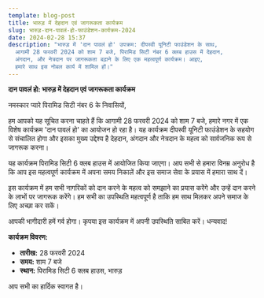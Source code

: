 ```yaml
---
template: blog-post
title: भारुड़ में देहदान एवं जागरूकता कार्यक्रम
slug: भारुड़-दान-पावलं-हो-फाउंडेशन-कार्यक्रम-2024
date: 2024-02-28 15:37
description: "भारुड़ में 'दान पावलं हो' उपक्रम: दीपस्वी यूनिटी फाउंडेशन के साथ,
  आगामी 28 फरवरी 2024 को शाम 7 बजे, पिरामिड सिटी नंबर 6 क्लब हाउस में देहदान,
  अंगदान, और नेत्रदान पर जागरूकता बढ़ाने के लिए एक महत्वपूर्ण कार्यक्रम। आइए,
  हमारे साथ इस नोबल कार्य में शामिल हों।"
---
```

<!--StartFragment-->

**दान पावलं हो: भारुड़ में देहदान एवं जागरूकता कार्यक्रम**

नमस्कार प्यारे पिरामिड सिटी नंबर 6 के निवासियों,

हम आपको यह सूचित करना चाहते हैं कि आगामी 28 फरवरी 2024 को शाम 7 बजे, हमारे नगर में एक विशेष कार्यक्रम 'दान पावलं हो' का आयोजन हो रहा है। यह कार्यक्रम दीपस्वी यूनिटी फाउंडेशन के सहयोग से संचालित होगा और इसका मुख्य उद्देश्य है देहदान, अंगदान और नेत्रदान के महत्व को सार्वजनिक रूप से जागरूक करना।

यह कार्यक्रम पिरामिड सिटी 6 क्लब हाउस में आयोजित किया जाएगा। आप सभी से हमारा विनम्र अनुरोध है कि आप इस महत्वपूर्ण कार्यक्रम में अपना समय निकालें और इस समाज सेवा के प्रयास में हमारा साथ दें।

इस कार्यक्रम में हम सभी नागरिकों को दान करने के महत्व को समझाने का प्रयास करेंगे और उन्हें दान करने के लाभों पर जागरूक करेंगे। हम सभी का उपस्थिति महत्वपूर्ण है ताकि हम साथ मिलकर अपने समाज के लिए अच्छा कर सकें।

आपकी भागीदारी हमें गर्व होगा। कृपया इस कार्यक्रम में अपनी उपस्थिति साबित करें। धन्यवाद!

**कार्यक्रम विवरण:**

* **तारीख:** 28 फरवरी 2024
* **समय:** शाम 7 बजे
* **स्थान:** पिरामिड सिटी 6 क्लब हाउस, भारुड़

आप सभी का हार्दिक स्वागत है।

<!--EndFragment-->